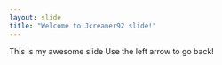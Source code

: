 ```yaml
---
layout: slide
title: "Welcome to Jcreaner92 slide!"
---
```

This is my awesome slide 
Use the left arrow to go back!

